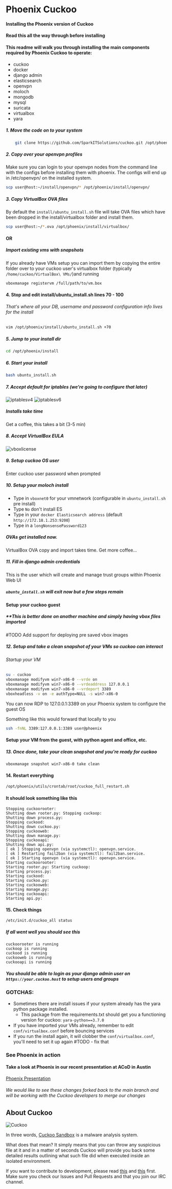 # Phoenix Cuckoo
#### Installing the Phoenix version of Cuckoo
#### Read this all the way through before installing
#### This readme will walk you through installing the main components required by Phoenix Cuckoo to operate:

* cuckoo
* docker
* django admin
* elasticsearch
* openvpn
* moloch
* mongodb
* mysql
* suricata
* virtualbox
* yara


##### 1. Move the code on to your system
```bash 
    git clone https://github.com/SparkITSolutions/cuckoo.git /opt/phoenix
```

##### 2. Copy over your openvpn profiles
Make sure you can login to your openvpn nodes from the command line with the configs before installing them with phoenix.  The configs will end up in /etc/openvpn/ on the installed system.
```bash
scp user@host:~/install/openvpn/* /opt/phoenix/install/openvpn/
```


##### 3. Copy VirtualBox OVA files
By default the `install/ubuntu_install.sh` file will take OVA files which have been dropped in the install/virtualbox folder and install them.  
```bash
scp user@host:~/*.ova /opt/phoenix/install/virtualbox/
```

#### OR

##### Import existing vms with snapshots
If you already have VMs setup you can import them by copying the entire folder over to your cuckoo user's virtualbox folder (typically `/home/cuckoo/VirtualBox\ VMs/`)and running 
```bash
vboxmanage registervm /full/path/to/vm.box
```

#### 4. Stop and edit install/ubuntu_install.sh lines 70 - 100
###### That's where all your DB, username and password configuration info lives for the install
```bash
vim /opt/phoenix/install/ubuntu_install.sh +70
```

##### 5. Jump to your install dir
```bash
cd /opt/phoenix/install
```

##### 6. Start your install
```bash
bash ubuntu_install.sh
```

##### 7. Accept default for iptables (we're going to configure that later)
![iptablesv4](./install/screencaps/iptables4.png "iptablesv4")
![iptablesv6](./install/screencaps/iptables6.png "iptablesv6")



##### Installs take time
Get a coffee, this takes a bit (3-5 min)

##### 8. Accept VirtualBox EULA
![vboxlicense](./install/screencaps/vboxlic.png "vboxlicense")

##### 9. Setup cuckoo OS user
Enter cuckoo user password when prompted


##### 10. Setup your moloch install
* Type in `vboxnet0` for your vmnetwork (configurable in `ubuntu_install.sh` pre install)
* Type `No` don't install ES
* Type in your `docker Elasticsearch address` (default `http://172.18.1.253:9200`)
* Type in a `longNonsensePassword123`

##### OVAs get installed now.

VirtualBox OVA copy and import takes time.  Get more coffee...

##### 11. Fill in django admin credentials
This is the user which will create and manage trust groups within Phoenix Web UI

##### `ubuntu_install.sh` will exit now but a few steps remain

#### Setup your cuckoo guest
##### **This is better done on another machine and simply having vbox files imported
#TODO Add support for deploying pre saved vbox images

##### 12. Setup and take a clean snapshot of your VMs so cuckoo can interact
###### Startup your VM

```bash
su - cuckoo
vboxmanage modifyvm win7-x86-0 --vrde on
vboxmanage modifyvm win7-x86-0 --vrdeaddress 127.0.0.1
vboxmanage modifyvm win7-x86-0 --vrdeport 3389
vboxheadless -v on -e authType=NULL -s win7-x86-0
```
You can now RDP to 127.0.0.1:3389 on your Phoenix system to configure the guest OS

Something like this would forward that locally to you
```bash
ssh -fnNL 3389:127.0.0.1:3389 user@phoenix
```

#### Setup your VM from the guest, with python agent and office, etc.
##### 13. Once done, take your clean snapshot and you're ready for cuckoo
```bash
vboxmanage snapshot win7-x86-0 take clean
```


#### 14. Restart everything
```bash
/opt/phoenix/utils/crontab/root/cuckoo_full_restart.sh
```

#### It should look something like this

```
Stopping cuckoorooter:
Shutting down rooter.py: Stopping cuckoop:
Shutting down process.py:
Stopping cuckood:
Shutting down cuckoo.py:
Stopping cuckooweb:
Shutting down manage.py:
Stopping cuckooapi:
Shutting down api.py:
[ ok ] Stopping openvpn (via systemctl): openvpn.service.
[ ok ] Restarting fail2ban (via systemctl): fail2ban.service.
[ ok ] Starting openvpn (via systemctl): openvpn.service.
Starting cuckoorooter:
Starting rooter.py: Starting cuckoop:
Starting process.py:
Starting cuckood:
Starting cuckoo.py:
Starting cuckooweb:
Starting manage.py:
Starting cuckooapi:
Starting api.py:
```

#### 15. Check things
```
/etc/init.d/cuckoo_all status
```

##### If all went well you should see this
```
cuckoorooter is running
cuckoop is running
cuckood is running
cuckooweb is running
cuckooapi is running
```

##### You should be able to login as your django admin user on `https://your.cuckoo.host` to setup users and groups


### GOTCHAS:
* Sometimes there are install issues if your system already has the yara python package installed.
  * This package from the requirements.txt should get you a functioning version for cuckoo: `yara-python==3.7.0`
* If you have imported your VMs already, remember to edit `conf/virtualbox.conf` before bouncing services
* If you run the install again, it will clobber the `conf/virtualbox.conf`, you'll need to set it up again #TODO - fix that

### See Phoenix in action

#### Take a look at Phoenix in our recent presentation at ACoD in Austin

[Phoenix Presentation](https://docs.google.com/presentation/d/1Esvck465UX2REGijGnZtS6_GugstS5NIJC2uvO2g0C0/edit?usp=sharing)

###### We would like to see these changes forked back to the main branch and will be working with the Cuckoo developers to merge our changes


## About Cuckoo

![Cuckoo](http://cuckoosandbox.org/assets/images/cuckoo-white.png)

In three words, [Cuckoo Sandbox](http://www.cuckoosandbox.org) is a malware analysis system.

What does that mean? It simply means that you can throw any suspicious file at it and in a matter of seconds Cuckoo will provide you back some detailed results outlining what such file did when executed inside an isolated environment.

If you want to contribute to development, please read [this](http://www.cuckoosandbox.org/development.html) and [this](http://www.cuckoofoundation.org/contribute.html) first. Make sure you check our Issues and Pull Requests and that you join our IRC channel.


